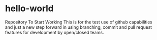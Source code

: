 # hello-world
Repository To Start Working
This is for the test use of github capabilities and just a new step forward in using branching, commit and pull request features for development by open/closed teams.
